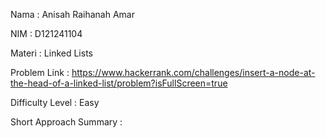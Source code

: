 Nama                    : Anisah Raihanah Amar

NIM                     : D121241104

Materi                  : Linked Lists

Problem Link            : https://www.hackerrank.com/challenges/insert-a-node-at-the-head-of-a-linked-list/problem?isFullScreen=true 

Difficulty Level        : Easy

Short Approach Summary  : 
